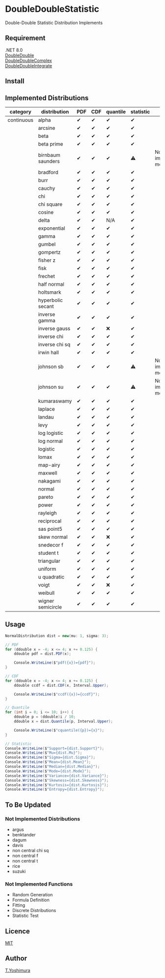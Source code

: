 # DoubleDoubleStatistic
 Double-Double Statistic Distribution Implements

## Requirement
.NET 8.0  
[DoubleDouble](https://github.com/tk-yoshimura/DoubleDouble)  
[DoubleDoubleComplex](https://github.com/tk-yoshimura/DoubleDoubleComplex)  
[DoubleDoubleIntegrate](https://github.com/tk-yoshimura/DoubleDoubleIntegrate)  

## Install

## Implemented Distributions

| category   | distribution      | PDF      | CDF      | quantile | statistic | note                  |
| ---------- | ----------------- | -------- | -------- | -------- | --------- | --------------------- |
| continuous | alpha             | &#x2714; | &#x2714; | &#x2714; | &#x2714;  |                       |
|            | arcsine           | &#x2714; | &#x2714; | &#x2714; | &#x2714;  |                       |
|            | beta              | &#x2714; | &#x2714; | &#x2714; | &#x2714;  |                       |
|            | beta prime        | &#x2714; | &#x2714; | &#x2714; | &#x2714;  |                       |
|            | birnbaum saunders | &#x2714; | &#x2714; | &#x2714; | &#x26A0;  | Not implemented: mode |
|            | bradford          | &#x2714; | &#x2714; | &#x2714; | &#x2714;  |                       |
|            | burr              | &#x2714; | &#x2714; | &#x2714; | &#x2714;  |                       |
|            | cauchy            | &#x2714; | &#x2714; | &#x2714; | &#x2714;  |                       |
|            | chi               | &#x2714; | &#x2714; | &#x2714; | &#x2714;  |                       |
|            | chi square        | &#x2714; | &#x2714; | &#x2714; | &#x2714;  |                       |
|            | cosine            | &#x2714; | &#x2714; | &#x2714; | &#x2714;  |                       |
|            | delta             | &#x2714; | &#x2714; | N/A      | &#x2714;  |                       |
|            | exponential       | &#x2714; | &#x2714; | &#x2714; | &#x2714;  |                       |
|            | gamma             | &#x2714; | &#x2714; | &#x2714; | &#x2714;  |                       |
|            | gumbel            | &#x2714; | &#x2714; | &#x2714; | &#x2714;  |                       |
|            | gompertz          | &#x2714; | &#x2714; | &#x2714; | &#x2714;  |                       |
|            | fisher z          | &#x2714; | &#x2714; | &#x2714; | &#x2714;  |                       |
|            | fisk              | &#x2714; | &#x2714; | &#x2714; | &#x2714;  |                       |
|            | frechet           | &#x2714; | &#x2714; | &#x2714; | &#x2714;  |                       |
|            | half normal       | &#x2714; | &#x2714; | &#x2714; | &#x2714;  |                       |
|            | holtsmark         | &#x2714; | &#x2714; | &#x2714; | &#x2714;  |                       |
|            | hyperbolic secant | &#x2714; | &#x2714; | &#x2714; | &#x2714;  |                       |
|            | inverse gamma     | &#x2714; | &#x2714; | &#x2714; | &#x2714;  |                       |
|            | inverse gauss     | &#x2714; | &#x2714; | &#x274c; | &#x2714;  |                       |
|            | inverse chi       | &#x2714; | &#x2714; | &#x2714; | &#x2714;  |                       |
|            | inverse chi sq    | &#x2714; | &#x2714; | &#x2714; | &#x2714;  |                       |
|            | irwin hall        | &#x2714; | &#x2714; | &#x2714; | &#x2714;  |                       |
|            | johnson sb        | &#x2714; | &#x2714; | &#x2714; | &#x26A0;  | Not implemented: mode |
|            | johnson su        | &#x2714; | &#x2714; | &#x2714; | &#x26A0;  | Not implemented: mode |
|            | kumaraswamy       | &#x2714; | &#x2714; | &#x2714; | &#x2714;  |                       |
|            | laplace           | &#x2714; | &#x2714; | &#x2714; | &#x2714;  |                       |
|            | landau            | &#x2714; | &#x2714; | &#x2714; | &#x2714;  |                       |
|            | levy              | &#x2714; | &#x2714; | &#x2714; | &#x2714;  |                       |
|            | log logistic      | &#x2714; | &#x2714; | &#x2714; | &#x2714;  |                       |
|            | log normal        | &#x2714; | &#x2714; | &#x2714; | &#x2714;  |                       |
|            | logistic          | &#x2714; | &#x2714; | &#x2714; | &#x2714;  |                       |
|            | lomax             | &#x2714; | &#x2714; | &#x2714; | &#x2714;  |                       |
|            | map-airy          | &#x2714; | &#x2714; | &#x2714; | &#x2714;  |                       |
|            | maxwell           | &#x2714; | &#x2714; | &#x2714; | &#x2714;  |                       |
|            | nakagami          | &#x2714; | &#x2714; | &#x2714; | &#x2714;  |                       |
|            | normal            | &#x2714; | &#x2714; | &#x2714; | &#x2714;  |                       |
|            | pareto            | &#x2714; | &#x2714; | &#x2714; | &#x2714;  |                       |
|            | power             | &#x2714; | &#x2714; | &#x2714; | &#x2714;  |                       |
|            | rayleigh          | &#x2714; | &#x2714; | &#x2714; | &#x2714;  |                       |
|            | reciprocal        | &#x2714; | &#x2714; | &#x2714; | &#x2714;  |                       |
|            | sas point5        | &#x2714; | &#x2714; | &#x2714; | &#x2714;  |                       |
|            | skew normal       | &#x2714; | &#x2714; | &#x274c; | &#x2714;  |                       |
|            | snedecor f        | &#x2714; | &#x2714; | &#x2714; | &#x2714;  |                       |
|            | student t         | &#x2714; | &#x2714; | &#x2714; | &#x2714;  |                       |
|            | triangular        | &#x2714; | &#x2714; | &#x2714; | &#x2714;  |                       |
|            | uniform           | &#x2714; | &#x2714; | &#x2714; | &#x2714;  |                       |
|            | u quadratic       | &#x2714; | &#x2714; | &#x2714; | &#x2714;  |                       |
|            | voigt             | &#x2714; | &#x2714; | &#x274c; | &#x2714;  |                       |
|            | weibull           | &#x2714; | &#x2714; | &#x2714; | &#x2714;  |                       |
|            | wigner semicircle | &#x2714; | &#x2714; | &#x2714; | &#x2714;  |                       |

## Usage

```cs
NormalDistribution dist = new(mu: 1, sigma: 3);

// PDF
for (ddouble x = -4; x <= 4; x += 0.125) {
    ddouble pdf = dist.PDF(x);

    Console.WriteLine($"pdf({x})={pdf}");
}

// CDF
for (ddouble x = -4; x <= 4; x += 0.125) {
    ddouble ccdf = dist.CDF(x, Interval.Upper);

    Console.WriteLine($"ccdf({x})={ccdf}");
}

// Quantile
for (int i = 0; i <= 10; i++) {
    ddouble p = (ddouble)i / 10;
    ddouble x = dist.Quantile(p, Interval.Upper);

    Console.WriteLine($"cquantile({p})={x}");
}

// Statistic
Console.WriteLine($"Support={dist.Support}");
Console.WriteLine($"Mu={dist.Mu}");
Console.WriteLine($"Sigma={dist.Sigma}");
Console.WriteLine($"Mean={dist.Mean}");
Console.WriteLine($"Median={dist.Median}");
Console.WriteLine($"Mode={dist.Mode}");
Console.WriteLine($"Variance={dist.Variance}");
Console.WriteLine($"Skewness={dist.Skewness}");
Console.WriteLine($"Kurtosis={dist.Kurtosis}");
Console.WriteLine($"Entropy={dist.Entropy}");
```

## To Be Updated

### Not Implemented Distributions

- argus              
- benktander         
- dagum              
- davis              
- non central chi sq 
- non central f      
- non central t      
- rice               
- suzuki             

### Not Implemented Functions

- Random Generation
- Formula Definition
- Fitting
- Discrete Distributions
- Statistic Test

## Licence
[MIT](https://github.com/tk-yoshimura/DoubleDoubleStatistic/blob/main/LICENSE)

## Author

[T.Yoshimura](https://github.com/tk-yoshimura)